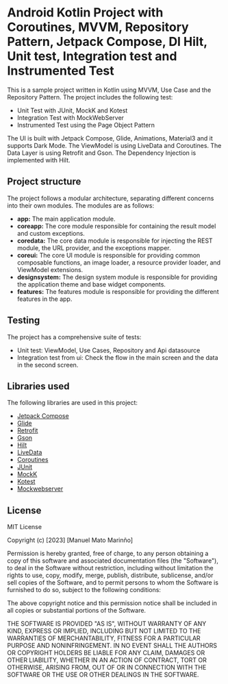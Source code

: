 # Android Kotlin Project with Coroutines, MVVM, Repository Pattern, Jetpack Compose, DI Hilt, Unit test, Integration test and Instrumented Test 

This is a sample project written in Kotlin using MVVM, Use Case and the Repository Pattern. The project includes the following test: 
- Unit Test with JUnit, MockK and Kotest
- Integration Test with MockWebServer
- Instrumented Test  using the Page Object Pattern

The UI is built with Jetpack Compose, Glide, Animations, Material3 and it supports Dark Mode.
The ViewModel is using LiveData and Coroutines. 
The Data Layer is using Retrofit and Gson. 
The Dependency Injection is implemented with Hilt. 

## Project structure

The project follows a modular architecture, separating different concerns into their own modules. The modules are as follows:

- **app:** The main application module.
- **coreapp:** The core module responsible for containing the result model and custom exceptions.
- **coredata:** The core data module is responsible for injecting the REST module, the URL provider, and the exceptions mapper.
- **coreui:** The core UI module is responsible for providing common composable functions, an image loader, a resource provider loader, and ViewModel extensions.
- **designsystem:** The design system module is responsible for providing the application theme and base widget components.
- **features:** The features module is responsible for providing the different features in the app.

## Testing

The project has a comprehensive suite of tests:
- Unit test: ViewModel, Use Cases, Repository and Api datasource
- Integration test from ui: Check the flow in the main screen and the data in the second screen.

## Libraries used

The following libraries are used in this project:

- [Jetpack Compose](https://developer.android.com/jetpack/compose)
- [Glide](https://bumptech.github.io/glide/int/compose.html)
- [Retrofit](https://square.github.io/retrofit/)
- [Gson](https://github.com/google/gson)
- [Hilt](https://dagger.dev/hilt/)
- [LiveData](https://developer.android.com/topic/libraries/architecture/livedata)
- [Coroutines](https://developer.android.com/kotlin/coroutines)
- [JUnit](https://junit.org/junit5/)
- [MockK](https://mockk.io/)
- [Kotest](https://kotest.io/)
- [Mockwebserver](https://github.com/square/okhttp/tree/master/mockwebserver)

## License

MIT License

Copyright (c) [2023] [Manuel Mato Marinño]

Permission is hereby granted, free of charge, to any person obtaining a copy
of this software and associated documentation files (the "Software"), to deal
in the Software without restriction, including without limitation the rights
to use, copy, modify, merge, publish, distribute, sublicense, and/or sell
copies of the Software, and to permit persons to whom the Software is
furnished to do so, subject to the following conditions:

The above copyright notice and this permission notice shall be included in
all copies or substantial portions of the Software.

THE SOFTWARE IS PROVIDED "AS IS", WITHOUT WARRANTY OF ANY KIND, EXPRESS OR
IMPLIED, INCLUDING BUT NOT LIMITED TO THE WARRANTIES OF MERCHANTABILITY,
FITNESS FOR A PARTICULAR PURPOSE AND NONINFRINGEMENT. IN NO EVENT SHALL THE
AUTHORS OR COPYRIGHT HOLDERS BE LIABLE FOR ANY CLAIM, DAMAGES OR OTHER
LIABILITY, WHETHER IN AN ACTION OF CONTRACT, TORT OR OTHERWISE, ARISING FROM,
OUT OF OR IN CONNECTION WITH THE SOFTWARE OR THE USE OR OTHER DEALINGS IN
THE SOFTWARE.
